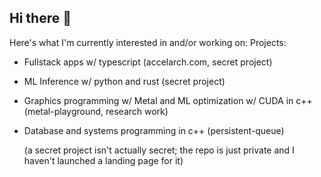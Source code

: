 ## Hi there 👋
Here's what I'm currently interested in and/or working on:
Projects:
- Fullstack apps w/ typescript (accelarch.com, secret project)
- ML Inference w/ python and rust (secret project)
- Graphics programming w/ Metal and ML optimization w/ CUDA in c++ (metal-playground, research work)
- Database and systems programming in c++ (persistent-queue)

  (a secret project isn't actually secret; the repo is just private and I haven't launched a landing page for it)

<!--
**taanishr/taanishr** is a ✨ _special_ ✨ repository because its `README.md` (this file) appears on your GitHub profile.

Here are some ideas to get you started:

- 🔭 I’m currently working on ...
- 🌱 I’m currently learning ...
- 👯 I’m looking to collaborate on ...
- 🤔 I’m looking for help with ...
- 💬 Ask me about ...
- 📫 How to reach me: ...
- 😄 Pronouns: ...
- ⚡ Fun fact: ...
-->
